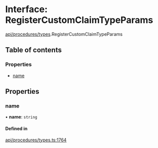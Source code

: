 # Interface: RegisterCustomClaimTypeParams

[api/procedures/types](../wiki/api.procedures.types).RegisterCustomClaimTypeParams

## Table of contents

### Properties

- [name](../wiki/api.procedures.types.RegisterCustomClaimTypeParams#name)

## Properties

### name

• **name**: `string`

#### Defined in

[api/procedures/types.ts:1764](https://github.com/PolymeshAssociation/polymesh-sdk/blob/f8a937f04/src/api/procedures/types.ts#L1764)
